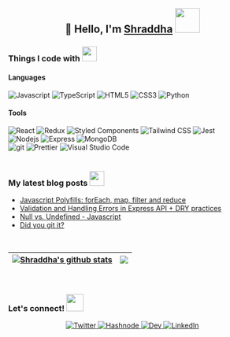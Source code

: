<h2 align="center">
    👋 Hello,  I'm <a href="https://sshraddha.netlify.app/">Shraddha</a> <img src="https://media.giphy.com/media/mGcNjsfWAjY5AEZNw6/giphy.gif" width="50">
</h2>

<h3>Things I code with <img src="https://media.giphy.com/media/WUlplcMpOCEmTGBtBW/giphy.gif" width="30"></h3>
<h4>Languages</h4>
<div align="">
     <img alt="Javascript" src="https://img.shields.io/badge/-Javascript-F7DF1E?&style=for-the-badge&logo=javascript&logoColor=white" />
    <img alt="TypeScript" src="https://img.shields.io/badge/-TypeScript-3178C6?&style=for-the-badge&logo=typescript&logoColor=white" />
    <img alt="HTML5" src="https://img.shields.io/badge/-HTML5-E34F26?&style=for-the-badge&logo=html5&logoColor=white" />
    <img alt="CSS3" src="https://img.shields.io/badge/-CSS3-1572B6?&style=for-the-badge&logo=css3&logoColor=white" />
    <img alt="Python" src="https://img.shields.io/badge/-Python-3776AB?&style=for-the-badge&logo=python&logoColor=white" />
</div>

<h4>Tools</h4>
<div align="">
    <img alt="React" src="https://img.shields.io/badge/-React-61DAFB?&style=for-the-badge&logo=react&logoColor=white" />
    <img alt="Redux" src="https://img.shields.io/badge/-Redux-764ABC?&style=for-the-badge&logo=redux&logoColor=white" />
    <img alt="Styled Components" src="https://img.shields.io/badge/-Styled_Components-db7092?&style=for-the-badge&logo=styled-components&logoColor=white" />
    <img alt="Tailwind CSS" src="https://img.shields.io/badge/-Tailwind_CSS-38B2AC?&style=for-the-badge&logo=TailwindCSS&logoColor=white" />
    <img alt="Jest" src="https://img.shields.io/badge/-Jest-C21325?&style=for-the-badge&logo=Jest&logoColor=white" />
</div>
<div align="">
     <img alt="Nodejs" src="https://img.shields.io/badge/-Nodejs-43853d?&style=for-the-badge&logo=Node.js&logoColor=white" />
    <img alt="Express" src="https://img.shields.io/badge/-Express-000000?&style=for-the-badge&logo=Express&logoColor=white" />
    <img alt="MongoDB" src="https://img.shields.io/badge/-MongoDB-13aa52?&style=for-the-badge&logo=mongodb&logoColor=white" />
</div>
<div align="">
    <img alt="git" src="https://img.shields.io/badge/-Git-F05032?&style=for-the-badge&logo=git&logoColor=white" />
    <img alt="Prettier" src="https://img.shields.io/badge/-Prettier-F7B93E?&style=for-the-badge&logo=prettier&logoColor=white" />
    <img alt="Visual Studio Code" src="https://img.shields.io/badge/-VS Code-007ACC?&style=for-the-badge&logo=Visual Studio Code&logoColor=white" />
</div>

</br>

<h3>My latest blog posts <img src="https://media.giphy.com/media/YLsf4Kvdsa9GivKbEZ/giphy.gif" width="30"></h3>
<ul>
    <li>
        <a href="https://dev.to/shraddha319/javascript-polyfills-foreach-map-filter-and-reduce-1016">Javascript Polyfills: forEach, map, filter and reduce</a></br>
        <i></i>
    </li>
    <li>
        <a href="https://shraddha319.hashnode.dev/validation-and-handling-errors-in-express-api-dry-practices">Validation and Handling Errors in Express API + DRY practices</a></br>
        <i></i>
    </li>
    <li>
        <a href="https://shraddha319.hashnode.dev/null-vs-undefined-javascript">Null vs. Undefined - Javascript</a></br>
        <i></i>
    </li>
    <li>
        <a href="https://shraddha319.hashnode.dev/did-you-git-it">Did you git it?</a></br>
        <i></i>
    </li>
</ul>

</br>

| <a href="https://git.io/streak-stats"><img align="center" src="https://github-readme-streak-stats.herokuapp.com/?user=shraddha319&theme=buefy&hide_border=true" alt="Shraddha's github stats" /></a> | <a href="https://github.com/anuraghazra/github-readme-stats"><img align="center" src="https://github-readme-stats.vercel.app/api/top-langs/?username=shraddha319&layout=compact&theme=buefy&hide_border=true" /></a> |
| ---------------------------------------------------------------------------------------------------------------------------------------------------------------------------------------------------- | -------------------------------------------------------------------------------------------------------------------------------------------------------------------------------------------------------------------- |


</br>

<h3>Let's connect! <img src="https://media.giphy.com/media/LnQjpWaON8nhr21vNW/giphy.gif" width="35"></h3>

<div align="center">
    <a href="https://twitter.com/SShraddha6" target="_blank">
    <img alt="Twitter" src="https://img.shields.io/badge/Twitter-1DA1F2?&style=for-the-badge&logo=Twitter&logoColor=white" />
    </a>
    <a href="https://shraddha319.hashnode.dev" target="_blank">
    <img alt="Hashnode" src="https://img.shields.io/badge/Hashnode-2962FF?&style=for-the-badge&logo=Hashnode&logoColor=white" />
    </a>
    <a href="https://dev.to/shraddha319" target="_blank">
    <img alt="Dev" src="https://img.shields.io/badge/dev.to-0A0A0A?&style=for-the-badge&logo=dev.to&logoColor=white" />
    </a>
    <a href="https://www.linkedin.com/in/shraddha-s/" target="_blank">
    <img alt="LinkedIn" src="https://img.shields.io/badge/LinkedIn-0A66C2?&style=for-the-badge&logo=LinkedIn&logoColor=white" />
    </a>
</div>
